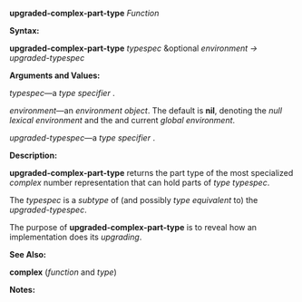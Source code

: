 **upgraded-complex-part-type** *Function* 



**Syntax:** 



**upgraded-complex-part-type** *typespec* &optional *environment → upgraded-typespec* 



**Arguments and Values:** 



*typespec*—a *type specifier* . 



*environment*—an *environment object*. The default is **nil**, denoting the *null lexical environment* and the and current *global environment*. 



*upgraded-typespec*—a *type specifier* . 



**Description:** 



**upgraded-complex-part-type** returns the part type of the most specialized *complex* number representation that can hold parts of *type typespec*. 



The *typespec* is a *subtype* of (and possibly *type equivalent* to) the *upgraded-typespec*. 



The purpose of **upgraded-complex-part-type** is to reveal how an implementation does its *upgrading*. 



**See Also:** 



**complex** (*function* and *type*) 



**Notes:** 



